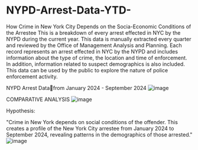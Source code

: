 # NYPD-Arrest-Data-YTD-
How Crime in New York City Depends on the Socia-Economic Conditions of the Arrestee
This is a breakdown of every arrest effected in NYC by the NYPD during the current year. This data is manually extracted every quarter and reviewed by the Office of Management Analysis and Planning. Each record represents an arrest effected in NYC by the NYPD and includes information about the type of crime, the location and time of enforcement. In addition, information related to suspect demographics is also included. This data can be used by the public to explore the nature of police enforcement activity. 

NYPD Arrest Datafrom January 2024 - September 2024
![image](https://github.com/user-attachments/assets/0db85136-7607-4918-8093-0c5abb8d141f)

COMPARATIVE ANALYSIS
![image](https://github.com/user-attachments/assets/2767c7ff-0c9b-428d-a605-65ef70e359e4)

Hypothesis:

"Crime in New York depends on social conditions of the offender. This creates a profile of the New York City arrestee from January 2024 to September 2024, revealing patterns in the demographics of those arrested."
![image](https://github.com/user-attachments/assets/7309aceb-a2e7-4ba0-8d2e-bf6b8c42bef9)

